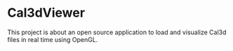 # Cal3dViewer
This project is about an open source application to load and visualize Cal3d files in real time using OpenGL. 
